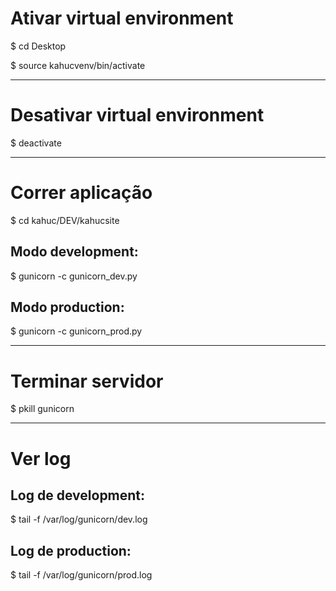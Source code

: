 # Ativar virtual environment

$ cd Desktop

$ source kahucvenv/bin/activate

---
# Desativar virtual environment
$ deactivate

---
# Correr aplicação
$ cd kahuc/DEV/kahucsite

## Modo development:
$ gunicorn -c gunicorn_dev.py

## Modo production:
$ gunicorn -c gunicorn_prod.py

---
# Terminar servidor
$ pkill gunicorn

---
# Ver log

## Log de development:
$ tail -f /var/log/gunicorn/dev.log

## Log de production:
$ tail -f /var/log/gunicorn/prod.log
